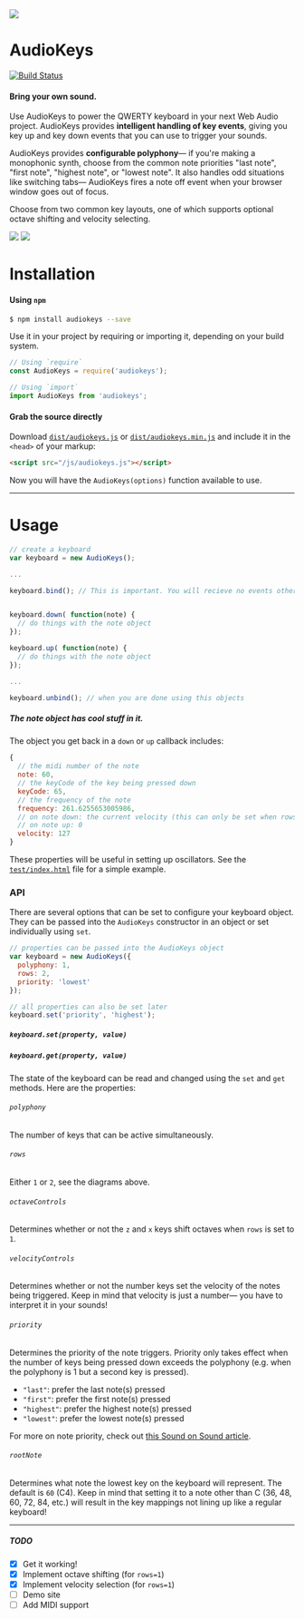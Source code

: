 <img src="https://raw.github.com/kylestetz/audiokeys/master/audiokeys.jpg" />

# AudioKeys

[![Build Status](https://travis-ci.org/kylestetz/AudioKeys.svg)](https://travis-ci.org/kylestetz/AudioKeys)

#### Bring your own sound.

Use AudioKeys to power the QWERTY keyboard in your next Web Audio project. AudioKeys provides **intelligent handling of key events**, giving you key up and key down events that you can use to trigger your sounds.

AudioKeys provides **configurable polyphony**— if you're making a monophonic synth, choose from the common note priorities "last note", "first note", "highest note", or "lowest note". It also handles odd situations like switching tabs— AudioKeys fires a note off event when your browser window goes out of focus.

Choose from two common key layouts, one of which supports optional octave shifting and velocity selecting.

<img src="https://raw.github.com/kylestetz/audiokeys/master/images/audiokeys-mapping-rows1.jpg" />

<img src="https://raw.github.com/kylestetz/audiokeys/master/images/audiokeys-mapping-rows2.jpg" />

# Installation

#### Using `npm`

```bash
$ npm install audiokeys --save
```

Use it in your project by requiring or importing it, depending on your build system.

```javascript
// Using `require`
const AudioKeys = require('audiokeys');

// Using `import`
import AudioKeys from 'audiokeys';
```

#### Grab the source directly

Download [`dist/audiokeys.js`](https://github.com/kylestetz/AudioKeys/blob/master/dist/audiokeys.js) or [`dist/audiokeys.min.js`](https://github.com/kylestetz/AudioKeys/blob/master/dist/audiokeys.min.js) and include it in the `<head>` of your markup:
```html
<script src="/js/audiokeys.js"></script>
```

Now you will have the `AudioKeys(options)` function available to use.

---

# Usage

```javascript
// create a keyboard
var keyboard = new AudioKeys();

...

keyboard.bind(); // This is important. You will recieve no events otherwise.


keyboard.down( function(note) {
  // do things with the note object
});

keyboard.up( function(note) {
  // do things with the note object
});

...

keyboard.unbind(); // when you are done using this objects

```

##### The note object has cool stuff in it.

The object you get back in a `down` or `up` callback includes:

```javascript
{
  // the midi number of the note
  note: 60,
  // the keyCode of the key being pressed down
  keyCode: 65,
  // the frequency of the note
  frequency: 261.6255653005986,
  // on note down: the current velocity (this can only be set when rows = 1)
  // on note up: 0
  velocity: 127
}
```

These properties will be useful in setting up oscillators. See the [`test/index.html`](https://github.com/kylestetz/AudioKeys/blob/master/test/index.html) file for a simple example.

### API

There are several options that can be set to configure your keyboard object. They can be passed into the `AudioKeys` constructor in an object or set individually using `set`.

```javascript
// properties can be passed into the AudioKeys object
var keyboard = new AudioKeys({
  polyphony: 1,
  rows: 2,
  priority: 'lowest'
});

// all properties can also be set later
keyboard.set('priority', 'highest');
```

##### `keyboard.set(property, value)`
##### `keyboard.get(property, value)`

The state of the keyboard can be read and changed using the `set` and `get` methods. Here are the properties:

###### `polyphony`
The number of keys that can be active simultaneously.

###### `rows`
Either `1` or `2`, see the diagrams above.

###### `octaveControls`
Determines whether or not the `z` and `x` keys shift octaves when `rows` is set to `1`.

###### `velocityControls`
Determines whether or not the number keys set the velocity of the notes being triggered. Keep in mind that velocity is just a number— you have to interpret it in your sounds!

###### `priority`
Determines the priority of the note triggers. Priority only takes effect when the number of keys being pressed down exceeds the polyphony (e.g. when the polyphony is 1 but a second key is pressed).

- `"last"`: prefer the last note(s) pressed
- `"first"`: prefer the first note(s) pressed
- `"highest"`: prefer the highest note(s) pressed
- `"lowest"`: prefer the lowest note(s) pressed

For more on note priority, check out [this Sound on Sound article](https://web.archive.org/web/20150913012148/http://www.soundonsound.com/sos/oct00/articles/synthsec.htm).

###### `rootNote`
Determines what note the lowest key on the keyboard will represent. The default is `60` (C4). Keep in mind that setting it to a note other than C (36, 48, 60, 72, 84, etc.) will result in the key mappings not lining up like a regular keyboard!


------------------------------------

##### TODO
- [x] Get it working!
- [x] Implement octave shifting (for `rows=1`)
- [x] Implement velocity selection (for `rows=1`)
- [ ] Demo site
- [ ] Add MIDI support
